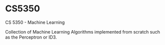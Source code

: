 # CS5350
CS 5350 - Machine Learning

Collection of Machine Learning Algorithms implemented from scratch such as the Perceptron or ID3.
